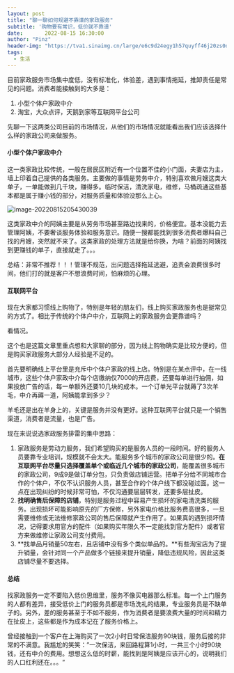 ```yaml
---
layout: post
title: "聊一聊如何规避不靠谱的家政服务"
subtitle: '购物要有常识，低价就不靠谱'
date:       2022-08-15 16:30:00
author: "Pinz"
header-img: "https://tva1.sinaimg.cn/large/e6c9d24egy1h57quyff46j20zs0qc47i.jpg"
tags:
  - 生活
---
```




目前家政服务市场集中度低，没有标准化，体验差，遇到事情拖延，推卸责任是常见的问题。消费者能接触到的大多是：

1.   小型个体户家政中介
2.   淘宝，大众点评，天鹅到家等互联网平台公司

先聊一下这两类公司目前的市场情况，从他们的市场情况就能看出我们应该选择什么样的家政公司来做服务。



#### 小型个体户家政中介

这一类家政比较传统，一般在居民区附近有一个位置不佳的小门面，夫妻店为主，墙上印着自己提供的各类服务。主要做的事情是劳务中介，特别喜欢做月嫂这类大单子，一单能做到几千块，赚得多。临时保洁，清洗家电，维修，马桶疏通这些基本都是属于赚小钱的部分，对服务质量和体验没那么上心。

![image-20220815205430039](https://tva1.sinaimg.cn/large/e6c9d24egy1h57quyff46j20zs0qc47i.jpg)

这类家政中介的阿姨主要是从劳务市场甚至路边找来的，价格便宜。基本没能力去管理阿姨，不要奢谈服务体验和服务意识。随便一搜都能找到很多消费者爆料自己找的月嫂，突然就不来了。这类家政的处理方法就是给你换，为啥？前面的阿姨找到更赚钱的单子，直接就走了。。。

总结：非常不推荐！！！管理不规范，出问题选择拖延逃避，追责会浪费很多时间，他们打的就是客户不想浪费时间，怕麻烦的心理。

#### 互联网平台

现在大家都习惯线上购物了，特别是年轻的朋友们，线上购买家政服务也是挺常见的方式了。相比于传统的个体户中介，互联网上的家政服务会更靠谱吗？

看情况。

这个也是这篇文章里重点想和大家聊的部分，因为线上购物确实是比较方便的，但是购买家政服务大部分人经验是不足的。

首先要明确线上平台里是充斥中个体户家政的线上店。特别是在某点评中，在一线城市，这些个体户家政中介每个店缴纳仅7000的开店费，还要每单进行抽佣，如果投放广告的话，每一单额外还要10几块的成本。一个订单光平台就薅了3次羊毛，中介再薅一道，阿姨能拿到多少？

羊毛还是出在羊身上的，关键是服务并没有更好。这种互联网平台就只是一个销售渠道，消费者是流量，也是广告。

现在来说说选家政服务排雷的集中思路：

1.   家政服务是劳动力服务，我们希望购买的是服务人员的一段时间。好的服务人员要靠专业培训，规模就不会太大。能服务多个城市的家政公司是很少的。**在互联网平台尽量只选择覆盖单个或临近几个城市的家政公司**，能覆盖很多城市的家政公司，9成9是做订单分包，只负责做店铺运营。把单子分给不同城市合作的个体户，不仅不认识服务人员，甚至合作的个体户线下都没碰过面。这一点在出现纠纷的时候非常可怕，不仅沟通要层层转发，还要多层扯皮。
2.   **找明确售后保障的店铺**，特别是服务过程中容易产生损坏的家电清洗类的服务。出现损坏可能影响原先的厂方保修，另外家电价格比服务费高很多，一旦需要维修或无法维修家政公司的售后保障就产生作用了。如果真的遇到损坏情况，记得要求用官方的配件（如果购买年限久不一定能找到官方配件）或者官方来做维修让家政公司支付费用。
3.   **找单品月销量50左右，且店铺中没有多个类似单品的。**有些淘宝店为了提升销量，会针对同一个产品做多个链接来提升销量，降低违规风险，因此这类店铺尽量不要选择。

#### 总结

找家政服务一定不要陷入低价思维里，服务不像买电器那么标准。每一个上门服务的人都有差异，接受低价上门的服务员都是市场洗礼的结果，专业服务员是不缺单子的。另外，差的服务甚至于不如不服务，作为消费者是要浪费大量的时间和精力在扯皮上，这些都是作为成本记在了服务价格上。

曾经接触到一个客户在上海购买了一次2小时日常保洁服务90块钱，服务后接的非常的不满意。我尴尬的笑笑：”一次保洁，来回路程算1小时，一共三个小时90块钱，还有中介的费用。想想这么低的时薪，能找到是阿姨是应该开心的，说明我们的人口红利还在。。。“

